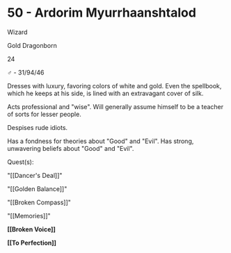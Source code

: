 # 50 - Ardorim Myurrhaanshtalod

Wizard

Gold Dragonborn

24

♂ - 31/94/46

Dresses with luxury, favoring colors of white and gold. Even the spellbook, which he keeps at his side, is lined with an extravagant cover of silk.

  

Acts professional and "wise". Will generally assume himself to be a teacher of sorts for lesser people. 

Despises rude idiots.

Has a fondness for theories about "Good" and "Evil". Has strong, unwavering beliefs about "Good" and "Evil".

  

Quest(s):

"[[Dancer's Deal]]"

"[[Golden Balance]]"

"[[Broken Compass]]"

"[[Memories]]"

  

**[[Broken Voice]]**

**[[To Perfection]]**

  
